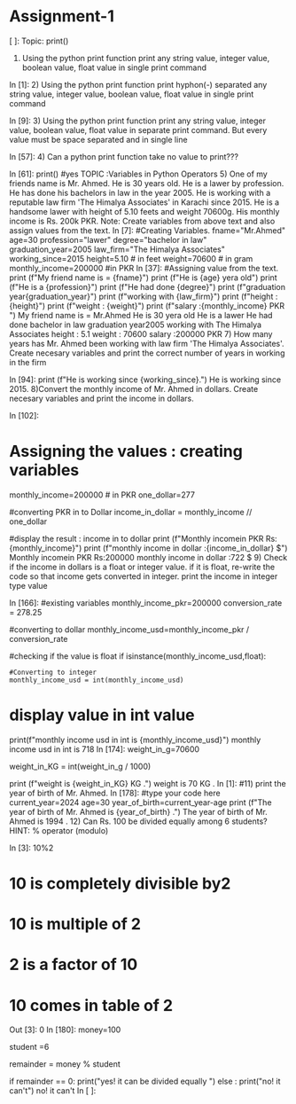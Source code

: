# Assignment-1
[ ]:
Topic: print()
1) Using the python print function print any string value, integer value, boolean value, float value in single print command

In [1]:
2) Using the python print function print hyphon(-) separated any string value, integer value, boolean value, float value in single print command

In [9]:
3) Using the python print function print any string value, integer value, boolean value, float value in separate print command. But every value must be space separated and in single line

In [57]:
4) Can a python print function take no value to print???

In [61]:
print() #yes
TOPIC :Variables in Python Operators
5) One of my friends name is Mr. Ahmed. He is 30 years old. He is a lawer by profession. He has done his bachelors in law in the year 2005. He is working with a reputable law firm 'The Himalya Associates' in Karachi since 2015. He is a handsome lawer with height of 5.10 feets and weight 70600g. His monthly income is Rs. 200k PKR.
Note: Create variables from above text and also assign values from the text.
In [7]:
#Creating Variables. 
fname="Mr.Ahmed"
age=30
profession="lawer"
degree="bachelor in law"
graduation_year=2005
law_firm="The Himalya Associates"
working_since=2015
height=5.10 # in feet
weight=70600 # in gram
monthly_income=200000 #in PKR
In [37]:
#Assigning value from the text.
print (f"My friend name is = {fname}")
print (f"He is {age} yera old")
print (f"He is a {profession}")
print (f"He had done {degree}")
print (f"graduation year{graduation_year}")
print (f"working with {law_firm}")
print (f"height : {height}")
print (f"weight : {weight}")
print (f"salary :{monthly_income} PKR ")
My friend name is = Mr.Ahmed
He is 30 yera old
He is a lawer
He had done bachelor in law
graduation year2005
working with The Himalya Associates
height : 5.1
weight : 70600
salary :200000 PKR 
7) How many years has Mr. Ahmed been working with law firm 'The Himalya Associates'. Create necesary variables and print the correct number of years in working in the firm

In [94]:
print (f"He is working since {working_since}.")
He is working since 2015.
8)Convert the monthly income of Mr. Ahmed in dollars. Create necesary variables and print the income in dollars.

In [102]:
# Assigning the values : creating variables
monthly_income=200000 # in PKR
one_dollar=277

#converting PKR in to Dollar
income_in_dollar = monthly_income // one_dollar 

#display the result : income in to dollar
print (f"Monthly incomein PKR Rs:{monthly_income}")
print (f"monthly income in dollar :{income_in_dollar} $")
Monthly incomein PKR Rs:200000
monthly income in dollar :722 $
9) Check if the income in dollars is a float or integer value. if it is float, re-write the code so that income gets converted in integer. print the income in integer type value

In [166]:
#existing variables 
monthly_income_pkr=200000
conversion_rate = 278.25

#converting to dollar
monthly_income_usd=monthly_income_pkr / conversion_rate 

#checking if the value is float
if isinstance(monthly_income_usd,float):
    
    #Converting to integer
    monthly_income_usd = int(monthly_income_usd) 
    
# display value    in int value
print(f"monthly income usd in int is {monthly_income_usd}")
monthly income usd in int is 718
In [174]:
weight_in_g=70600

weight_in_KG = int(weight_in_g / 1000)

print (f"weight is {weight_in_KG} KG .")
weight is 70 KG .
In [1]:
#11) print the year of birth of Mr. Ahmed.
In [178]:
#type your code here
current_year=2024
age=30
year_of_birth=current_year-age
print (f"The year of birth of Mr. Ahmed is {year_of_birth} .")
The year of birth of Mr. Ahmed is 1994 .
12) Can Rs. 100 be divided equally among 6 students? HINT: % operator (modulo)

In [3]:
10%2
# 10 is completely divisible by2
# 10 is multiple of 2
# 2 is a factor of 10
# 10 comes in table of 2
Out [3]:
0
In [180]:
money=100

student =6

remainder = money % student

if remainder == 0:
    print("yes! it can be divided equally ")
else :
    print("no! it can't")
no! it can't
In [ ]:
